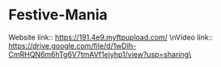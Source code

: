# Festive-Mania
Website link::
https://191.4e9.myftpupload.com/
\nVideo link::
https://drive.google.com/file/d/1wDIh-CmRHQN6m6hTg6V7tmAVf1ejyhp1/view?usp=sharing\
